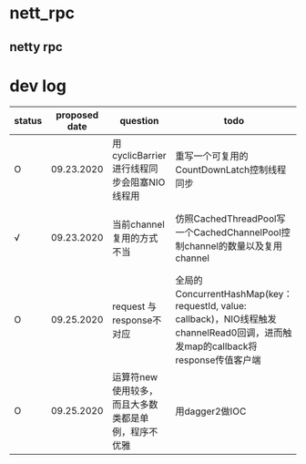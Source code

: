 # nett_rpc

## netty rpc 

# dev log

status | proposed date| question | todo | resolution date| actual solution| 
------------- |----------- | ------------- | --------|----|------|
O|  09.23.2020 | 用cyclicBarrier进行线程同步会阻塞NIO线程用 | 重写一个可复用的CountDownLatch控制线程同步 |   | 还是需要一个可复用的CountDownLatch来控制线程间的同步|
√|09.23.2020 | 当前channel复用的方式不当 | 仿照CachedThreadPool写一个CachedChannelPool控制channel的数量以及复用channel| 09.25.2020 | netty中有SimpleChannelPool与FixedChannelPool直接使用即可
O|  09.25.2020 | request 与 response不对应 | 全局的ConcurrentHashMap(key：requestId, value: callback)，NIO线程触发channelRead0回调，进而触发map的callback将response传值客户端|   | |
O|  09.25.2020 | 运算符new使用较多，而且大多数类都是单例，程序不优雅  | 用dagger2做IOC |   | |





